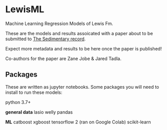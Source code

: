 # LewisML
Machine Learning Regression Models of Lewis Fm. 

These are the models and results assoicated with a paper about to be submitted to [The Sedimentary record](https://thesedimentaryrecord.scholasticahq.com/issues).

Expect more metadata and results to be here once the paper is published!

Co-authors for the paper are Zane Jobe & Jared Tadla.

## Packages
These are written as jupyter notebooks. Some packages you will need to install to run these models:

python 3.7+

**general data**
lasio
welly
pandas


**ML**
catboost
xgboost
tensorflow 2 (ran on Google Colab)
scikit-learn
